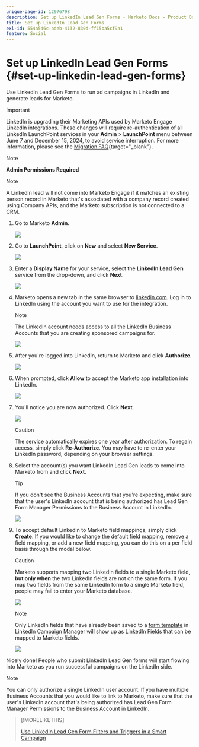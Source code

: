 ```yaml
---
unique-page-id: 12976798
description: Set up LinkedIn Lead Gen Forms - Marketo Docs - Product Documentation
title: Set up LinkedIn Lead Gen Forms
exl-id: 554a546c-adeb-4132-830d-ff15ba5cf9a1
feature: Social
---
```

# Set up LinkedIn Lead Gen Forms {#set-up-linkedin-lead-gen-forms}

Use LinkedIn Lead Gen Forms to run ad campaigns in LinkedIn and generate leads for Marketo.

>[!IMPORTANT]
>
>LinkedIn is upgrading their Marketing APIs used by Marketo Engage LinkedIn integrations. These changes will require re-authentication of all LinkedIn LaunchPoint services in your **Admin** > **LaunchPoint** menu between June 7 and December 15, 2024, to avoid service interruption. For more information, please see the [Migration FAQ](https://nation.marketo.com/t5/employee-blogs/linkedin-re-authentication-required/ba-p/347794){target="_blank"}.

>[!NOTE]
>
>**Admin Permissions Required**

>[!NOTE]
>
>A LinkedIn lead will not come into Marketo Engage if it matches an existing person record in Marketo that's associated with a company record created using Company APIs, and the Marketo subscription is not connected to a CRM.

1. Go to Marketo **Admin**.

   ![](assets/image2016-11-29-10-3a50-3a29.png)

1. Go to **LaunchPoint**, click on **New** and select **New Service**.

   ![](assets/image2016-11-29-10-3a51-3a11.png)

1. Enter a **Display Name** for your service, select the **LinkedIn Lead Gen** service from the drop-down, and click **Next**.

   ![](assets/linkedin-lead-gen.png)

1. Marketo opens a new tab in the same browser to [linkedin.com](https://www.linkedin.com). Log in to LinkedIn using the account you want to use for the integration.

   >[!NOTE]
   >
   >The LinkedIn account needs access to all the LinkedIn Business Accounts that you are creating sponsored campaigns for.

   ![](assets/linkedin-login.png)

1. After you're logged into LinkedIn, return to Marketo and click **Authorize**.

   ![](assets/linkedin-lead-gen-authorize.png)

1. When prompted, click **Allow** to accept the Marketo app installation into LinkedIn.

   ![](assets/linkedin-marketo-allow.png)

1. You'll notice you are now authorized. Click **Next**.

   ![](assets/image2017-9-28-7-3a55-3a14.png)

   >[!CAUTION]
   >
   >The service automatically expires one year after authorization. To regain access, simply click **Re-Authorize**. You may have to re-enter your LinkedIn password, depending on your browser settings.

1. Select the account(s) you want LinkedIn Lead Gen leads to come into Marketo from and click **Next**.

   >[!TIP]
   >
   >If you don't see the Business Accounts that you're expecting, make sure that the user's LinkedIn account that is being authorized has Lead Gen Form Manager Permissions to the Business Account in LinkedIn.

   ![](assets/linkedin-pages-to-capture.png)

1. To accept default LinkedIn to Marketo field mappings, simply click **Create**. If you would like to change the default field mapping, remove a field mapping, or add a new field mapping, you can do this on a per field basis through the modal below.

   >[!CAUTION]
   >
   >Marketo supports mapping two LinkedIn fields to a single Marketo field, **but only when** the two LinkedIn fields are not on the same form. If you map two fields from the same LinkedIn form to a single Marketo field, people may fail to enter your Marketo database.

   ![](assets/linkedin-lead-gen-mapping.png)

   >[!NOTE]
   >
   >Only LinkedIn fields that have already been saved to a [form template](https://www.linkedin.com/help/lms/answer/79634) in LinkedIn Campaign Manager will show up as LinkedIn Fields that can be mapped to Marketo fields.

   ![](assets/linkedin-installed-services.png)

Nicely done! People who submit LinkedIn Lead Gen forms will start flowing into Marketo as you run successful campaigns on the LinkedIn side.

>[!NOTE]
>
>You can only authorize a single LinkedIn user account. If you have multiple Business Accounts that you would like to link to Marketo, make sure that the user's LinkedIn account that's being authorized has Lead Gen Form Manager Permissions to the Business Account in LinkedIn.

>[!MORELIKETHIS]
>
>[Use LinkedIn Lead Gen Form Filters and Triggers in a Smart Campaign](/help/marketo/product-docs/demand-generation/social/social-functions/use-linkedin-lead-gen-form-filters-and-triggers-in-a-smart-campaign.md)
